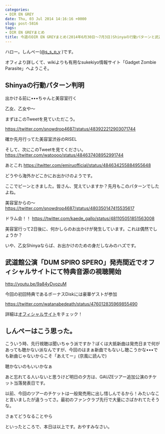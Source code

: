 ```yaml
---
categories:
- DIR EN GREY
date: Thu, 03 Jul 2014 14:16:16 +0000
slug: post-5816
tags:
- DIR EN GREYまとめ
title: 今週のDIR EN GREYまとめ(2014年6月30日〜7月3日)Shinyaの行動パターンと武道館映像発売間近
---
```


ハロー。しんぺー(<a href="https://twitter.com/s_s_p_y" target="_blank">@s_s_p_y</a> )です。

オフィより詳しくて、wikiよりも有用なsukekiyo情報サイト「Gadget Zombie Parasite」へようこそ。

<!--more-->


<!--more-->
<h2>Shinyaの行動パターン判明</h2>

出かける前に•••ちゃんと美容室行く

乙女、乙女や〜

まずはこのTweetを見ていただこう。

https://twitter.com/snowdrop4687/status/483922212903071744

確か先月行ってた美容室渋谷のRISEL

そして、次にこのTweetを見てください。
https://twitter.com/watoooo/status/484637408952991744

あとこれ
https://twitter.com/emiruofficial/status/484634255884955648

どうやら海外かどこかにお出かけのようです。


ここでピーンときました。皆さん、覚えていますか？先月もこのパターンでしたよね。

美容室からの〜
https://twitter.com/snowdrop4687/status/480350147415535617

ドラム会！！
https://twitter.com/kaede_gallo/status/481105051851563008


美容室行って2日後に、何かしらのお出かけが発生しています。これは偶然でしょうか？

いや、乙女Shinyaならば、お出かけのための身だしなみのハズです。


<h2>武道館公演「DUM SPIRO SPERO」発売間近でオフィシャルサイトにて特典音源の視聴開始</h2>

http://youtu.be/9a84yDvozuM

今回の初回特典であるボーナスDiskには豪華ゲストが参加

https://twitter.com/watanabedeath/status/476012835969855490

詳細は<a href="http://direngrey.co.jp/news/1244/" target="_blank">オフィシャルサイト</a>をチェック！


<h2>しんぺーはこう思った。</h2>

こういう時、先行視聴は聞いちゃう派ですか？ぼくは大抵新曲は発売日まで何があっても聴かない派なんですが、今回のはまぁ新曲でもないし聴こうかな•••でも新曲じゃないからこそ「あえてー」(京風に読んで)

聴かないのもいいかなぁ

あと忘れてる人いないと思うけど明日の夕方は、GAUZEツアー追加公演のチケット当落発表日です。

以前、今回のツアーのチケットは一般発売用に出し惜しんでるから！みたいなこと言いましたが違うってさ。最初のファンクラブ先行で大量にさばかれてたそうな。

さぁてどうなることやら

といったところで、本日は以上です。おやすみなさい。